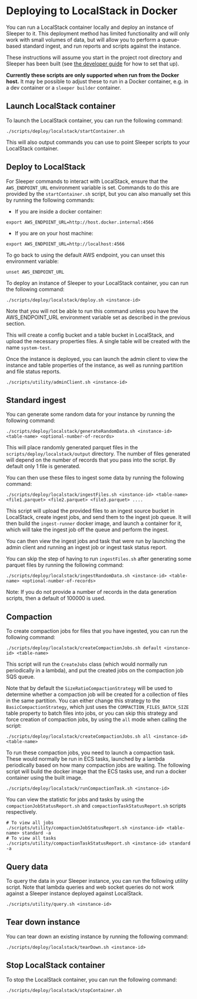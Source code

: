 Deploying to LocalStack in Docker
=================================

You can run a LocalStack container locally and deploy an instance of Sleeper to it. This deployment method has limited
functionality and will only work with small volumes of data, but will allow you to perform a queue-based standard
ingest, and run reports and scripts against the instance.

These instructions will assume you start in the project root directory and Sleeper has been built
(see [the developer guide](../developer-guide.md) for how to set that up).

**Currently these scripts are only supported when run from the Docker host.** It may be possible to adjust these to run
in a Docker container, e.g. in a dev container or a `sleeper builder` container.

## Launch LocalStack container

To launch the LocalStack container, you can run the following command:

```shell
./scripts/deploy/localstack/startContainer.sh
```

This will also output commands you can use to point Sleeper scripts to your LocalStack container.

## Deploy to LocalStack

For Sleeper commands to interact with LocalStack, ensure that the `AWS_ENDPOINT_URL` environment variable
is set. Commands to do this are provided by the `startContainer.sh` script, but you can also manually set this by
running the following commands:

- If you are inside a docker container:
```shell
export AWS_ENDPOINT_URL=http://host.docker.internal:4566
```

- If you are on your host machine:
```shell
export AWS_ENDPOINT_URL=http://localhost:4566
```

To go back to using the default AWS endpoint, you can unset this environment variable:

```shell
unset AWS_ENDPOINT_URL
```

To deploy an instance of Sleeper to your LocalStack container, you can run the following command:

```shell
./scripts/deploy/localstack/deploy.sh <instance-id>
```

Note that you will not be able to run this command unless you have the AWS_ENDPOINT_URL environment variable
set as described in the previous section.

This will create a config bucket and a table bucket in LocalStack, and upload the necessary properties files.
A single table will be created with the name `system-test`.

Once the instance is deployed, you can launch the admin client to view the instance and table properties of the
instance, as well as running partition and file status reports.

```shell
./scripts/utility/adminClient.sh <instance-id>
```

## Standard ingest

You can generate some random data for your instance by running the following command:

```shell
./scripts/deploy/localstack/generateRandomData.sh <instance-id> <table-name> <optional-number-of-records>
```

This will place randomly generated parquet files in the `scripts/deploy/localstack/output` directory. The number of files
generated will depend on the number of records that you pass into the script. By default only 1 file is generated.

You can then use these files to ingest some data by running the following command:

```shell
./scripts/deploy/localstack/ingestFiles.sh <instance-id> <table-name> <file1.parquet> <file2.parquet> <file3.parquet> ....
```

This script will upload the provided files to an ingest source bucket in LocalStack, create ingest jobs, and
send them to the ingest job queue. It will then build the `ingest-runner` docker image, and launch a container for it,
which will take the ingest job off the queue and perform the ingest.

You can then view the ingest jobs and task that were run by launching the admin client and running an ingest job or
ingest task status report.

You can skip the step of having to run `ingestFiles.sh` after generating some parquet files by running the
following command:

```shell
./scripts/deploy/localstack/ingestRandomData.sh <instance-id> <table-name> <optional-number-of-records>
```

Note: If you do not provide a number of records in the data generation scripts, then a default of 100000 is used.

## Compaction

To create compaction jobs for files that you have ingested, you can run the following command:
```shell
./scripts/deploy/localstack/createCompactionJobs.sh default <instance-id> <table-name>
```

This script will run the `CreateJobs` class (which would normally run periodically in a lambda), and put the created
jobs on the compaction job SQS queue.

Note that by default the `SizeRatioCompactionStrategy` will be used to determine whether a compaction job will be
created for a collection of files in the same partition. You can either change this strategy to the
`BasicCompactionStrategy`, which just uses the `COMPACTION_FILES_BATCH_SIZE` table property to batch files into jobs,
or you can skip this strategy and force creation of compaction jobs, by using the `all` mode when calling the script:

```shell
./scripts/deploy/localstack/createCompactionJobs.sh all <instance-id> <table-name>
```

To run these compaction jobs, you need to launch a compaction task. These would normally be run in ECS tasks, launched
by a lambda periodically based on how many compaction jobs are waiting. The following script will build the docker
image that the ECS tasks use, and run a docker container using the built image.

```shell
./scripts/deploy/localstack/runCompactionTask.sh <instance-id>
```

You can view the statistic for jobs and tasks by using the `compactionJobStatusReport.sh` and
`compactionTaskStatusReport.sh` scripts respectively.

```shell
# To view all jobs
./scripts/utility/compactionJobStatusReport.sh <instance-id> <table-name> standard -a
# To view all tasks
./scripts/utility/compactionTaskStatusReport.sh <instance-id> standard -a
```



## Query data

To query the data in your Sleeper instance, you can run the following utility script. Note that lambda queries and
web socket queries do not work against a Sleeper instance deployed against LocalStack.

```shell
./scripts/utility/query.sh <instance-id>
```

## Tear down instance

You can tear down an existing instance by running the following command:

```shell
./scripts/deploy/localstack/tearDown.sh <instance-id>
```

## Stop LocalStack container

To stop the LocalStack container, you can run the following command:

```shell
./scripts/deploy/localstack/stopContainer.sh
```